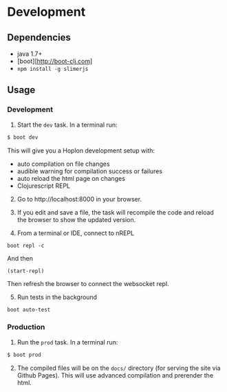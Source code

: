 # Development

## Dependencies

- java 1.7+
- [boot][http://boot-clj.com]
- `npm install -g slimerjs`


## Usage
### Development
1. Start the `dev` task. In a terminal run:

```bash
$ boot dev
```

This will give you a  Hoplon development setup with:

- auto compilation on file changes
- audible warning for compilation success or failures
- auto reload the html page on changes
- Clojurescript REPL

2. Go to http://localhost:8000 in your browser.

3. If you edit and save a file, the task will recompile the code and reload the browser to show the updated version.

4. From a terminal or IDE, connect to nREPL

```
boot repl -c
```

And then

```clojure
(start-repl)
```
Then refresh the browser to connect the websocket repl.

5. Run tests in the background

```
boot auto-test
```

### Production
1. Run the `prod` task. In a terminal run:

```bash
$ boot prod
```

2. The compiled files will be on the `docs/` directory (for serving the site via Github Pages). This will use advanced compilation and prerender the html.